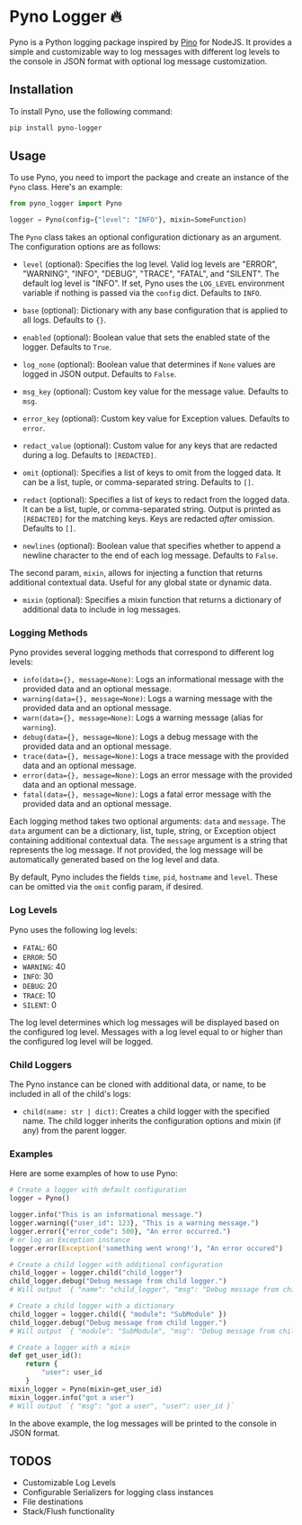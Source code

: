 # Pyno Logger 🔥

Pyno is a Python logging package inspired by [Pino](https://www.npmjs.com/package/pino) for NodeJS. It provides a simple and customizable way to log messages with different log levels to the console in JSON format with optional log message customization.

## Installation

To install Pyno, use the following command:

```bash
pip install pyno-logger
```

## Usage

To use Pyno, you need to import the package and create an instance of the `Pyno` class. Here's an example:

```python
from pyno_logger import Pyno

logger = Pyno(config={"level": "INFO"}, mixin=SomeFunction)
```

The `Pyno` class takes an optional configuration dictionary as an argument. The configuration options are as follows:

- `level` (optional): Specifies the log level. Valid log levels are "ERROR", "WARNING", "INFO", "DEBUG", "TRACE", "FATAL", and "SILENT". The default log level is "INFO". If set, Pyno uses the `LOG_LEVEL` environment variable if nothing is passed via the `config` dict. Defaults to `INFO`.

- `base` (optional): Dictionary with any base configuration that is applied to all logs. Defaults to `{}`.

- `enabled` (optional): Boolean value that sets the enabled state of the logger. Defaults to `True`.

- `log_none` (optional): Boolean value that determines if `None` values are logged in JSON output. Defaults to `False`.

- `msg_key` (optional): Custom key value for the message value. Defaults to `msg`.

- `error_key` (optional): Custom key value for Exception values. Defaults to `error`.

- `redact_value` (optional): Custom value for any keys that are redacted during a log. Defaults to `[REDACTED]`.

- `omit` (optional): Specifies a list of keys to omit from the logged data. It can be a list, tuple, or comma-separated string. Defaults to `[]`.

- `redact` (optional): Specifies a list of keys to redact from the logged data. It can be a list, tuple, or comma-separated string. Output is printed as `[REDACTED]` for the matching keys. Keys are redacted _after_ omission. Defaults to `[]`.

- `newlines` (optional): Boolean value that specifies whether to append a newline character to the end of each log message. Defaults to `False`.

The second param, `mixin`, allows for injecting a function that returns additional contextual data. Useful for any global state or dynamic data.

- `mixin` (optional): Specifies a mixin function that returns a dictionary of additional data to include in log messages.

### Logging Methods

Pyno provides several logging methods that correspond to different log levels:

- `info(data={}, message=None)`: Logs an informational message with the provided data and an optional message.
- `warning(data={}, message=None)`: Logs a warning message with the provided data and an optional message.
- `warn(data={}, message=None)`: Logs a warning message (alias for `warning`).
- `debug(data={}, message=None)`: Logs a debug message with the provided data and an optional message.
- `trace(data={}, message=None)`: Logs a trace message with the provided data and an optional message.
- `error(data={}, message=None)`: Logs an error message with the provided data and an optional message.
- `fatal(data={}, message=None)`: Logs a fatal error message with the provided data and an optional message.

Each logging method takes two optional arguments: `data` and `message`. The `data` argument can be a dictionary, list, tuple, string, or Exception object containing additional contextual data. The `message` argument is a string that represents the log message. If not provided, the log message will be automatically generated based on the log level and data.

By default, Pyno includes the fields `time`, `pid`, `hostname` and `level`. These can be omitted via the `omit` config param, if desired.

### Log Levels

Pyno uses the following log levels:

- `FATAL`: 60
- `ERROR`: 50
- `WARNING`: 40
- `INFO`: 30
- `DEBUG`: 20
- `TRACE`: 10
- `SILENT`: 0

The log level determines which log messages will be displayed based on the configured log level. Messages with a log level equal to or higher than the configured log level will be logged.

### Child Loggers

The Pyno instance can be cloned with additional data, or name, to be included in all of the child's logs:

- `child(name: str | dict)`: Creates a child logger with the specified name. The child logger inherits the configuration options and mixin (if any) from the parent logger.

### Examples

Here are some examples of how to use Pyno:

```python
# Create a logger with default configuration
logger = Pyno()

logger.info("This is an informational message.")
logger.warning({"user_id": 123}, "This is a warning message.")
logger.error({"error_code": 500}, "An error occurred.")
# or log an Exception instance
logger.error(Exception('something went wrong!'), "An error occured")

# Create a child logger with additional configuration
child_logger = logger.child("child_logger")
child_logger.debug("Debug message from child logger.")
# Will output `{ "name": "child_logger", "msg": "Debug message from child logger."}

# Create a child logger with a dictionary
child_logger = logger.child({ "module": "SubModule" })
child_logger.debug("Debug message from child logger.")
# Will output `{ "module": "SubModule", "msg": "Debug message from child logger."}

# Create a logger with a mixin
def get_user_id():
    return {
        "user": user_id
    }
mixin_logger = Pyno(mixin=get_user_id)
mixin_logger.info("got a user")
# Will output `{ "msg": "got a user", "user": user_id }`
```

In the above example, the log messages will be printed to the console in JSON format.

## TODOS

- Customizable Log Levels
- Configurable Serializers for logging class instances
- File destinations
- Stack/Flush functionality
